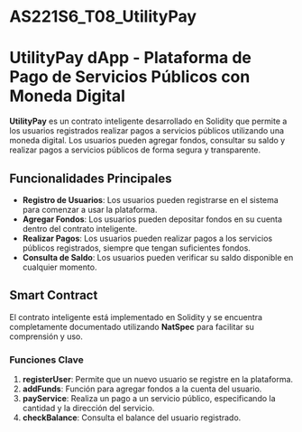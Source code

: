 # AS221S6_T08_UtilityPay    
    

# UtilityPay dApp - Plataforma de Pago de Servicios Públicos con Moneda Digital

**UtilityPay** es un contrato inteligente desarrollado en Solidity que permite a los usuarios registrados realizar pagos a servicios públicos utilizando una moneda digital. Los usuarios pueden agregar fondos, consultar su saldo y realizar pagos a servicios públicos de forma segura y transparente.

## Funcionalidades Principales

- **Registro de Usuarios**: Los usuarios pueden registrarse en el sistema para comenzar a usar la plataforma.
- **Agregar Fondos**: Los usuarios pueden depositar fondos en su cuenta dentro del contrato inteligente.
- **Realizar Pagos**: Los usuarios pueden realizar pagos a los servicios públicos registrados, siempre que tengan suficientes fondos.
- **Consulta de Saldo**: Los usuarios pueden verificar su saldo disponible en cualquier momento.

## Smart Contract

El contrato inteligente está implementado en Solidity y se encuentra completamente documentado utilizando **NatSpec** para facilitar su comprensión y uso.

### Funciones Clave

1. **registerUser**: Permite que un nuevo usuario se registre en la plataforma.
2. **addFunds**: Función para agregar fondos a la cuenta del usuario.
3. **payService**: Realiza un pago a un servicio público, especificando la cantidad y la dirección del servicio.
4. **checkBalance**: Consulta el balance del usuario registrado.
